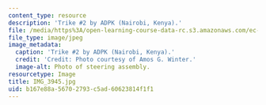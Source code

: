 ```yaml
---
content_type: resource
description: 'Trike #2 by ADPK (Nairobi, Kenya).'
file: /media/https%3A/open-learning-course-data-rc.s3.amazonaws.com/ec-721-wheelchair-design-in-developing-countries-spring-2009/b167e88a56702793c5ad60623814f1f1_IMG_3945.jpg
file_type: image/jpeg
image_metadata:
  caption: 'Trike #2 by ADPK (Nairobi, Kenya).'
  credit: 'Credit: Photo courtesy of Amos G. Winter.'
  image-alt: Photo of steering assembly.
resourcetype: Image
title: IMG_3945.jpg
uid: b167e88a-5670-2793-c5ad-60623814f1f1
---
```

